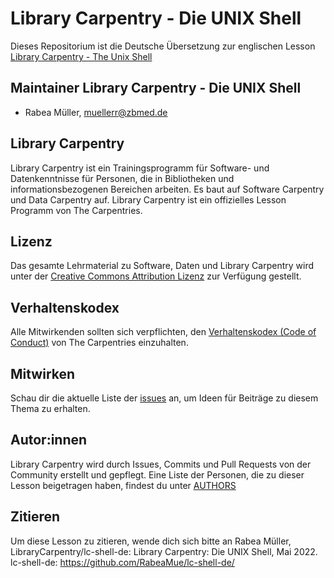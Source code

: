 # Library Carpentry - Die UNIX Shell

Dieses Repositorium ist die Deutsche Übersetzung zur englischen Lesson [Library Carpentry - The Unix Shell](https://github.com/LibraryCarpentry/lc-shell)

## Maintainer Library Carpentry - Die UNIX Shell

- Rabea Müller, muellerr@zbmed.de


## Library Carpentry

Library Carpentry ist ein Trainingsprogramm für Software- und Datenkenntnisse für Personen, die in Bibliotheken und informationsbezogenen Bereichen arbeiten. Es baut auf Software Carpentry und Data Carpentry auf. Library Carpentry ist ein offizielles Lesson Programm  von The Carpentries.

## Lizenz

Das gesamte Lehrmaterial zu Software, Daten und Library Carpentry wird unter der [Creative Commons Attribution Lizenz](https://github.com/LibraryCarpentry/lc-shell/blob/gh-pages/LICENSE.md) zur Verfügung gestellt.

## Verhaltenskodex

Alle Mitwirkenden sollten sich verpflichten, den [Verhaltenskodex (Code of Conduct)](https://docs.carpentries.org/topic_folders/policies/code-of-conduct.html) von The Carpentries einzuhalten.

## Mitwirken

Schau dir die aktuelle Liste der [issues](https://github.com/RabeaMue/lc-shell-de/issues) an, um Ideen für Beiträge zu diesem Thema zu erhalten.

## Autor:innen

Library Carpentry wird durch Issues, Commits und Pull Requests von der Community erstellt und gepflegt. Eine Liste der Personen, die zu dieser Lesson beigetragen haben, findest du unter [AUTHORS](https://github.com/RabeaMue/lc-shell-de/blob/gh-pages/AUTHORS)

## Zitieren

Um diese Lesson zu zitieren, wende dich sich bitte an Rabea Müller, LibraryCarpentry/lc-shell-de: Library Carpentry: Die UNIX Shell, Mai 2022. lc-shell-de: https://github.com/RabeaMue/lc-shell-de/
